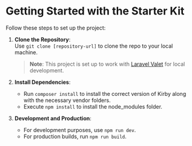 # Getting Started with the Starter Kit

Follow these steps to set up the project:

1. **Clone the Repository**:  
   Use `git clone [repository-url]` to clone the repo to your local machine.
   > **Note**: This project is set up to work with [Laravel Valet](https://laravel.com/docs/valet) for local development.

2. **Install Dependencies**:  
   - Run `composer install` to install the correct version of Kirby along with the necessary vendor folders.
   - Execute `npm install` to install the node_modules folder.

3. **Development and Production**:
   - For development purposes, use `npm run dev`.
   - For production builds, run `npm run build`.
